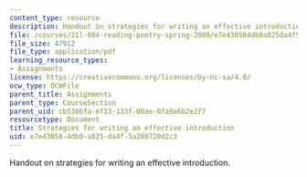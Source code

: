 ```yaml
---
content_type: resource
description: Handout on strategies for writing an effective introduction.
file: /courses/21l-004-reading-poetry-spring-2009/e7e430584db0a825da4f5a280720d2c3_MIT21l_004s09_assn06_revision.pdf
file_size: 47912
file_type: application/pdf
learning_resource_types:
- Assignments
license: https://creativecommons.org/licenses/by-nc-sa/4.0/
ocw_type: OCWFile
parent_title: Assignments
parent_type: CourseSection
parent_uid: cb5386fa-ef13-133f-00ae-0fa9a6b2e2f7
resourcetype: Document
title: Strategies for writing an effective introduction
uid: e7e43058-4db0-a825-da4f-5a280720d2c3
---
```

Handout on strategies for writing an effective introduction.